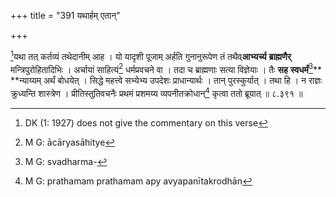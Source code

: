 +++
title = "391 यथार्हम् एतान्"

+++


[^३२०]यथा तत् कर्तव्यं तथेदानीम् आह । यो यादृशी पूजाम् अर्हति गुनानुरूपेण तं तथैव्**आभ्यर्च्य** **ब्राह्मणैर्** मन्त्रिपुरोहितादिभिः । अर्चायां साहित्यं[^३२१] धर्मप्रवचने वा । तदा च ब्राह्मणाः सत्या विज्ञेयाः । तैः **सह** **स्वधर्मं**[^३२२]** **न्याय्यम् अर्थं बोधयेत् । सिद्धे महत्त्वे सभ्येभ्य उपदेशः प्राधान्यार्थः । तान् पुरस्कुर्यात् । तथा हि । न राज्ञः क्रुध्यन्ति शास्त्रेण । प्रीतिस्तुतिवचनैः प्रथमं प्रशमय्य व्यपनीतक्रोधान्[^३२३] कृत्वा ततो ब्रूयात् ॥ ८.३९१ ॥


[^३२३]:
     M G: prathamam prathamam apy avyapanītakrodhān


[^३२२]:
     M G: svadharma-


[^३२१]:
     M G: ācāryasāhitye


[^३२०]:
     DK (1: 1927) does not give the commentary on this verse